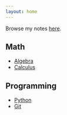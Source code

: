 ```yaml
---
layout: home
---
```


Browse my notes [here](/notes).

## Math
- [Algebra](/notes/math/algebra)
- [Calculus](/notes/math/calculus)

## Programming
- [Python](/notes/programming/python)
- [Git](/notes/programming/git)
